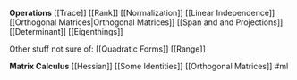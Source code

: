 **Operations**
[[Trace]]
[[Rank]]
[[Normalization]]
[[Linear Independence]]
[[Orthogonal Matrices|Orthogonal Matrices]]
[[Span and and Projections]]
[[Determinant]]
[[Eigenthings]]

Other stuff not sure of:
[[Quadratic Forms]]
[[Range]]

**Matrix Calculus**
[[Hessian]]
[[Some Identities]]
[[Orthogonal Matrices]]
#ml 